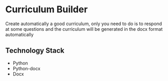 # Curriculum Builder

Create automatically a good curriculum, only you need to do is to respond at some questions and the curriculum will be generated in the docx format automatically

## Technology Stack
- Python
- Python-docx
- Docx